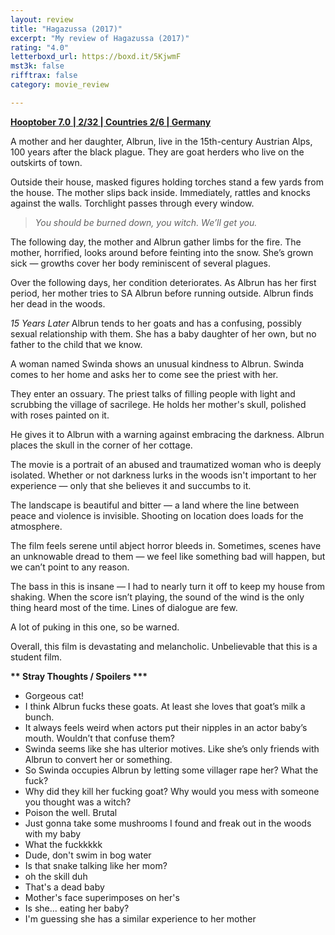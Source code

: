 ```yaml
---
layout: review
title: "Hagazussa (2017)"
excerpt: "My review of Hagazussa (2017)"
rating: "4.0"
letterboxd_url: https://boxd.it/5KjwmF
mst3k: false
rifftrax: false
category: movie_review

---
```


<b><a href="https://boxd.it/pOK5i/detail" rel="nofollow">Hooptober 7.0 | 2/32 | Countries 2/6 | Germany</a></b>

A mother and her daughter, Albrun, live in the 15th-century Austrian Alps, 100 years after the black plague. They are goat herders who live on the outskirts of town.

Outside their house, masked figures holding torches stand a few yards from the house. The mother slips back inside. Immediately, rattles and knocks against the walls. Torchlight passes through every window.

<blockquote><i>You should be burned down, you witch. We’ll get you.</i></blockquote>The following day, the mother and Albrun gather limbs for the fire. The mother, horrified, looks around before feinting into the snow. She’s grown sick — growths cover her body reminiscent of several plagues.

Over the following days, her condition deteriorates. As Albrun has her first period, her mother tries to SA Albrun before running outside. Albrun finds her dead in the woods.

<i>15 Years Later
</i>
Albrun tends to her goats and has a confusing, possibly sexual relationship with them. She has a baby daughter of her own, but no father to the child that we know.

A woman named Swinda shows an unusual kindness to Albrun. Swinda comes to her home and asks her to come see the priest with her.

They enter an ossuary. The priest talks of filling people with light and scrubbing the village of sacrilege. He holds her mother's skull, polished with roses painted on it.

He gives it to Albrun with a warning against embracing the darkness. Albrun places the skull in the corner of her cottage.

The movie is a portrait of an abused and traumatized woman who is deeply isolated. Whether or not darkness lurks in the woods isn't important to her experience — only that she believes it and succumbs to it.

The landscape is beautiful and bitter — a land where the line between peace and violence is invisible. Shooting on location does loads for the atmosphere.

The film feels serene until abject horror bleeds in. Sometimes, scenes have an unknowable dread to them — we feel like something bad will happen, but we can’t point to any reason.

The bass in this is insane — I had to nearly turn it off to keep my house from shaking. When the score isn’t playing, the sound of the wind is the only thing heard most of the time. Lines of dialogue are few.

A lot of puking in this one, so be warned.

Overall, this film is devastating and melancholic. Unbelievable that this is a student film.


<b>** Stray Thoughts / Spoilers ***</b>
* Gorgeous cat!
* I think Albrun fucks these goats. At least she loves that goat’s milk a bunch.
* It always feels weird when actors put their nipples in an actor baby’s mouth. Wouldn’t that confuse them?
* Swinda seems like she has ulterior motives. Like she’s only friends with Albrun to convert her or something.
* So Swinda occupies Albrun by letting some villager rape her? What the fuck?
* Why did they kill her fucking goat? Why would you mess with someone you thought was a witch?
* Poison the well. Brutal
* Just gonna take some mushrooms I found and freak out in the woods with my baby
* What the fuckkkkk
* Dude, don't swim in bog water
* Is that snake talking like her mom?
* oh the skill duh
* That's a dead baby
* Mother's face superimposes on her's
* Is she... eating her baby?
* I'm guessing she has a similar experience to her mother